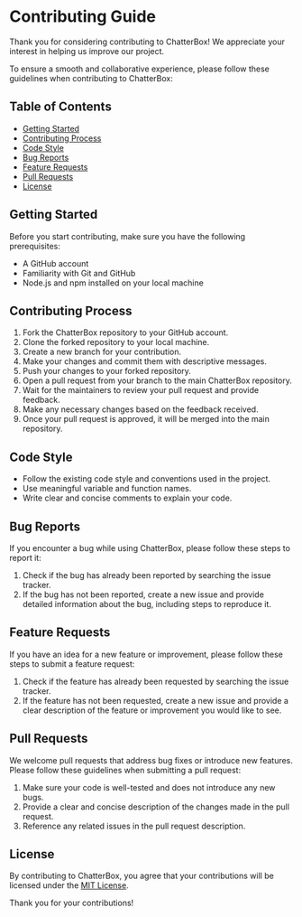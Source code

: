 # Contributing Guide

Thank you for considering contributing to ChatterBox! We appreciate your interest in helping us improve our project. 

To ensure a smooth and collaborative experience, please follow these guidelines when contributing to ChatterBox:

## Table of Contents
- [Getting Started](#getting-started)
- [Contributing Process](#contributing-process)
- [Code Style](#code-style)
- [Bug Reports](#bug-reports)
- [Feature Requests](#feature-requests)
- [Pull Requests](#pull-requests)
- [License](#license)

## Getting Started
Before you start contributing, make sure you have the following prerequisites:
- A GitHub account
- Familiarity with Git and GitHub
- Node.js and npm installed on your local machine

## Contributing Process
1. Fork the ChatterBox repository to your GitHub account.
2. Clone the forked repository to your local machine.
3. Create a new branch for your contribution.
4. Make your changes and commit them with descriptive messages.
5. Push your changes to your forked repository.
6. Open a pull request from your branch to the main ChatterBox repository.
7. Wait for the maintainers to review your pull request and provide feedback.
8. Make any necessary changes based on the feedback received.
9. Once your pull request is approved, it will be merged into the main repository.

## Code Style
- Follow the existing code style and conventions used in the project.
- Use meaningful variable and function names.
- Write clear and concise comments to explain your code.

## Bug Reports
If you encounter a bug while using ChatterBox, please follow these steps to report it:
1. Check if the bug has already been reported by searching the issue tracker.
2. If the bug has not been reported, create a new issue and provide detailed information about the bug, including steps to reproduce it.

## Feature Requests
If you have an idea for a new feature or improvement, please follow these steps to submit a feature request:
1. Check if the feature has already been requested by searching the issue tracker.
2. If the feature has not been requested, create a new issue and provide a clear description of the feature or improvement you would like to see.

## Pull Requests
We welcome pull requests that address bug fixes or introduce new features. Please follow these guidelines when submitting a pull request:
1. Make sure your code is well-tested and does not introduce any new bugs.
2. Provide a clear and concise description of the changes made in the pull request.
3. Reference any related issues in the pull request description.

## License
By contributing to ChatterBox, you agree that your contributions will be licensed under the [MIT License](LICENSE).

Thank you for your contributions!
